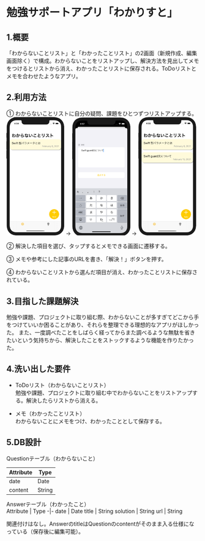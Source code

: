 # 勉強サポートアプリ「わかりすと」

## 1.概要

「わからないことリスト」と「わかったことリスト」の2画面（新規作成、編集画面除く）で構成。わからないことをリストアップし、解決方法を見出してメモをつけるとリストから消え、わかったことリストに保存される。ToDoリストとメモを合わせたようなアプリ。

## 2.利用方法

① わからないことリストに自分の疑問、課題をひとつずつリストアップする。  
<img src="QandALists/Assets.xcassets/HowToUse2-1.imageset/HowToUse2-1.png" width=30%>
→
<img src="QandALists/Assets.xcassets/HowToUse2-2.imageset/HowToUse2-2.png" width=30%>
→
<img src="QandALists/Assets.xcassets/HowToUse3-1.imageset/HowToUse3-1.png" width=30%>

② 解決した項目を選び、タップするとメモできる画面に遷移する。

③ メモや参考にした記事のURLを書き、「解決！」ボタンを押す。

④ わからないことリストから選んだ項目が消え、わかったことリストに保存されている。

## 3.目指した課題解決

勉強や課題、プロジェクトに取り組む際、わからないことが多すぎてどこから手をつけていいか困ることがあり、それらを整理できる理想的なアプリがほしかった。
また、一度調べたことをしばらく経ってからまた調べるような無駄を省きたいという気持ちから、解決したことをストックするような機能を作りたかった。

## 4.洗い出した要件

- ToDoリスト（わからないことリスト）  
勉強や課題、プロジェクトに取り組む中でわからないことをリストアップする。解決したらリストから消える。

- メモ（わかったことリスト）  
わからないことにメモをつけ、わかったこととして保存する。

## 5.DB設計

Questionテーブル（わからないこと）  

Attribute | Type
-|-
date | Date
content | String

Answerテーブル（わかったこと）  
Attribute | Type
-|-
date | Date
title | String
solution | String
url | String

関連付けはなし。AnswerのtitleはQuestionのcontentがそのまま入る仕様になっている（保存後に編集可能）。
